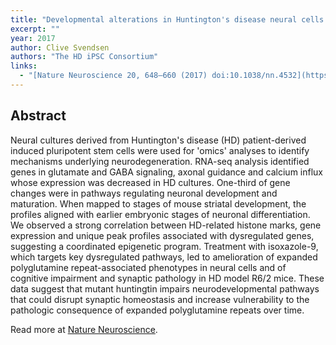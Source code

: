 ```yaml
---
title: "Developmental alterations in Huntington's disease neural cells and pharmacological rescue in cells and mice"
excerpt: ""
year: 2017
author: Clive Svendsen
authors: "The HD iPSC Consortium"
links:
  - "[Nature Neuroscience 20, 648–660 (2017) doi:10.1038/nn.4532](https://www.nature.com/neuro/journal/v20/n5/full/nn.4532.html)"
---
```



## Abstract

Neural cultures derived from Huntington's disease (HD) patient-derived induced pluripotent stem cells were used for 'omics' analyses to identify mechanisms underlying neurodegeneration. RNA-seq analysis identified genes in glutamate and GABA signaling, axonal guidance and calcium influx whose expression was decreased in HD cultures. One-third of gene changes were in pathways regulating neuronal development and maturation. When mapped to stages of mouse striatal development, the profiles aligned with earlier embryonic stages of neuronal differentiation. We observed a strong correlation between HD-related histone marks, gene expression and unique peak profiles associated with dysregulated genes, suggesting a coordinated epigenetic program. Treatment with isoxazole-9, which targets key dysregulated pathways, led to amelioration of expanded polyglutamine repeat-associated phenotypes in neural cells and of cognitive impairment and synaptic pathology in HD model R6/2 mice. These data suggest that mutant huntingtin impairs neurodevelopmental pathways that could disrupt synaptic homeostasis and increase vulnerability to the pathologic consequence of expanded polyglutamine repeats over time.

Read more at [Nature Neuroscience](https://www.nature.com/neuro/journal/v20/n5/full/nn.4532.html).
